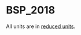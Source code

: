 # BSP_2018

All units are in [reduced units](https://en.wikipedia.org/wiki/Lennard-Jones_potential#Dimensionless_(reduced)_units).
